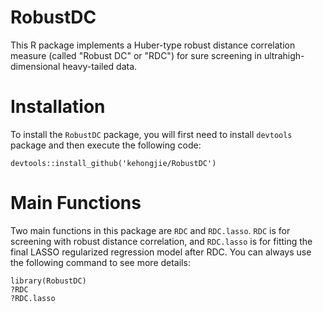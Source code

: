 # RobustDC
This R package implements a Huber-type robust distance correlation measure (called "Robust DC" or "RDC") for sure screening in ultrahigh-dimensional heavy-tailed data.

# Installation
To install the `RobustDC` package, you will first need to install `devtools` package and then execute the following code: 
```
devtools::install_github('kehongjie/RobustDC')
```

# Main Functions
Two main functions in this package are `RDC` and `RDC.lasso`. `RDC` is for screening with robust distance correlation, and `RDC.lasso` is for 
fitting the final LASSO regularized regression model after RDC. You can always use the following command to see more details:
```
library(RobustDC)
?RDC
?RDC.lasso
```
